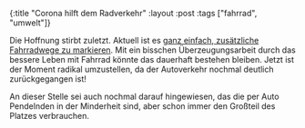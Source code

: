 {:title "Corona hilft dem Radverkehr"
 :layout :post
 :tags  ["fahrrad", "umwelt"]}

Die Hoffnung stirbt zuletzt. Aktuell ist es [ganz einfach, zusätzliche Fahrradwege zu markieren](https://www.tagesspiegel.de/berlin/neue-radwege-fuer-mehr-abstand-wie-die-coronakrise-den-radverkehr-in-berlin-voranbringt/25682324.html). Mit ein bisschen Überzeugungsarbeit durch das bessere Leben mit Fahrrad könnte das dauerhaft bestehen bleiben. Jetzt ist der Moment radikal umzustellen, da der Autoverkehr nochmal deutlich zurückgegangen ist!

An dieser Stelle sei auch nochmal darauf hingewiesen, das die per Auto Pendelnden in der Minderheit sind, aber schon immer den Großteil des Platzes verbrauchen.
